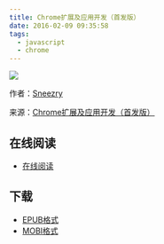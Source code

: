```yaml
---
title: Chrome扩展及应用开发（首发版）
date: 2016-02-09 09:35:58
tags:
  - javascript
  - chrome
---
```


![](http://www.ituring.com.cn/bookcover/1421.594.big.jpg)

作者：[Sneezry](http://www.ituring.com.cn/users/150786)

来源：[Chrome扩展及应用开发（首发版）](http://www.ituring.com.cn/book/1421)

<!--more-->

## 在线阅读 ##

+ [在线阅读](http://www.ituring.com.cn/book/1421)

## 下载 ##

+ [EPUB格式](https://github.com/it-ebooks/ebooks/raw/master/Chrome%E6%89%A9%E5%B1%95%E5%8F%8A%E5%BA%94%E7%94%A8%E5%BC%80%E5%8F%91%EF%BC%88%E9%A6%96%E5%8F%91%E7%89%88%EF%BC%89.epub)
+ [MOBI格式](http://www.ituring.com.cn/minibook/pushtokindle/950)